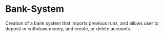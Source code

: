 # Bank-System
Creation of a bank system that imports previous runs, and allows user to deposit or withdraw money, and create, or delete accounts.
